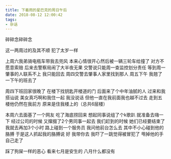 ```yaml
---
title: 下着雨的星巴克的周日午后
date: 2018-08-12 12:00:42
tags:
- 杂话
---
```


碎碎念碎碎念

<!-- more -->

这一两周过的及其不顺 犯了太岁一样

上周六我弟骑电瓶车带我去兜风 本来心情很开心然后被一辆三轮车给撞了 对方不愿意索赔 后来去警察局闹了大半夜无果 交警说只能周一查监控划分责任 等到周一肇事的人联系不上 我只能回去 周四交警去肇事人家里找到那人 周五下午 我翘了一下午的班去了

周四下班回家很晚了 在楼下找钥匙开楼道的门 后面来了个中年油腻的人 过来和我搭讪说 美女真巧啊和我住一起 我没说话 但他一直在我前面我也越不过去 走到五楼他仍然在我前方 原来是住我楼上的（总共6层楼）

本周六去面基了一个网友 吃了海底捞回来 想起同事说组了个k歌趴 就准备去嗨一下 经过公司的时候 又撺掇了2个男同事一起去 我们赶到的时候 她们已经要结束了 我就去再加3个小时 路上碰到一个服务员 我问他前台怎么去 其中不小心碰到他的胳膊 于是这人抓起我的胳膊说 好 我带你去 我吓了一跳觉得被冒犯了 甩掉他的手 自己走了

踩了狗屎一样的恶心 看来七月是安生的 八月什么都没有
